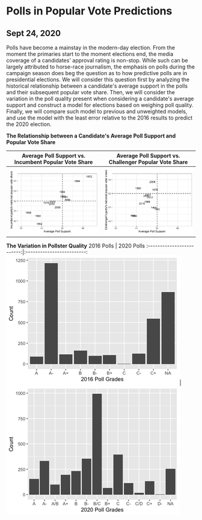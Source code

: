 # Polls in Popular Vote Predictions
## Sept 24, 2020

Polls have become a mainstay in the modern-day election. From the moment the primaries start to the moment elections end, the media coverage of a candidates' approval rating is non-stop. While such can be largely attributed to horse-race journalism, the emphasis on polls during the campaign season does beg the question as to how predictive polls are in presidential elections. We will consider this question first by analyzing the historical relationship between a candidate's average support in the polls and their subsequent popular vote share. Then, we will consider the variation in the poll quality present when considering a candidate's average support and construct a model for elections based on weighing poll quality. Finally, we will compare such model to previous and unweighted models, and use the model with the least error relative to the 2016 results to predict the 2020 election.

**The Relationship between a Candidate's Average Poll Support and Popular Vote Share** 


Average Poll Support vs. Incumbent Popular Vote Share  |  Average Poll Support vs. Challenger Popular Vote Share
:-------------------------:|:-------------------------:
![](Polls1.png)|![](Polls2.png)


**The Variation in Pollster Quality** 
2016 Polls  |  2020 Polls
:-------------------------:|:-------------------------:
![](Polls3.png)|![](Poll4.png)


